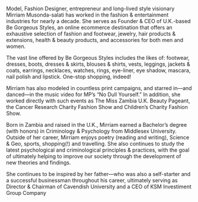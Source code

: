 Model, Fashion Designer, entrepreneur and long-lived style visionary Mirriam Musonda-salati has worked in the fashion & entertainment industries for nearly a decade. She serves as Founder & CEO of U.K.-based Be Gorgeous Styles, an online ecommerce destination that offers an exhaustive selection of fashion and footwear, jewelry, hair products & extensions, health & beauty products, and accessories for both men and women.

The vast line offered by Be Gorgeous Styles includes the likes of: footwear, dresses, boots, dresses & skirts, blouses & shirts, vests, leggings, jackets & coats, earrings, necklaces, watches, rings, eye-liner, eye shadow, mascara, nail polish and lipstick. One-stop shopping, indeed!

Mirriam has also modeled in countless print campaigns, and starred in—and danced—in the music video for MP’s “No Dull Yourself.” In addition, she worked directly with such events as The Miss Zambia U.K. Beauty Pageant, the Cancer Research Charity Fashion Show and Children’s Charity Fashion Show.

Born in Zambia and raised in the U.K., Mirriam earned a Bachelor’s degree (with honors) in Criminology & Psychology from Middlesex University. Outside of her career, Mirriam enjoys poetry (reading and writing), Science & Geo, sports, shopping(!) and travelling. She also continues to study the latest psychological and criminological principles & practices, with the goal of ultimately helping to improve our society through the development of new theories and findings.

She continues to be inspired by her father—who was also a self-starter and a successful businessman throughout his career, ultimately serving as Director & Chairman of Cavendish University and a CEO of KSM Investiment Group Company